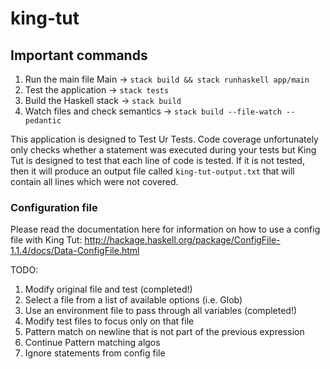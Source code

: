 # king-tut



## Important commands
1. Run the main file Main -> `stack build && stack runhaskell app/main`
1. Test the application -> `stack tests`
1. Build the Haskell stack -> `stack build`
1. Watch files and check semantics -> `stack build --file-watch --pedantic`

This application is designed to Test Ur Tests. Code coverage unfortunately only checks whether a statement was executed
during your tests but King Tut is designed to test that each line of code is tested. If it is not tested, then it will
produce an output file called `king-tut-output.txt` that will contain all lines which were not covered.

### Configuration file

Please read the documentation here for information on how to use a config file with King Tut: http://hackage.haskell.org/package/ConfigFile-1.1.4/docs/Data-ConfigFile.html

TODO:
1. Modify original file and test (completed!)
2. Select a file from a list of available options (i.e. Glob)
3. Use an environment file to pass through all variables (completed!)
4. Modify test files to focus only on that file
5. Pattern match on newline that is not part of the previous expression
6. Continue Pattern matching algos
7. Ignore statements from config file